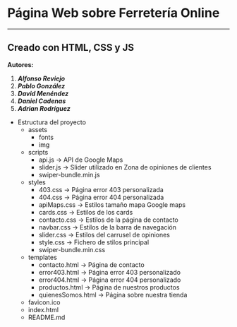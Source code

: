 # Página Web sobre Ferretería Online
<hr>

## Creado con HTML, CSS y JS

**Autores:** 
1. ***Alfonso Reviejo*** 
2. ***Pablo González***
3. ***David Menéndez***
4. ***Daniel Cadenas***
5. ***Adrian Rodríguez***

* Estructura del proyecto
    + assets
        - fonts
        - img
    + scripts
        - api.js -> API de Google Maps
        - slider.js -> Slider utilizado en Zona de opiniones de clientes
        - swiper-bundle.min.js
    + styles
        - 403.css -> Página error 403 personalizada
        - 404.css -> Página error 404 personalizada
        - apiMaps.css -> Estilos tamaño mapa Google maps
        - cards.css -> Estilos de los cards 
        - contacto.css -> Estilos de la página de contacto
        - navbar.css -> Estilos de la barra de navegación
        - slider.css -> Estilos del carrusel de opiniones
        - style.css -> Fichero de stilos principal
        - swiper-bundle.min.css
    + templates
        - contacto.html -> Página de contacto
        - error403.html -> Página error 403 personalizado
        - error404.html -> Página error 404 personalizado
        - productos.html -> Página de nuestros productos
        - quienesSomos.html -> Página sobre nuestra tienda
    + favicon.ico
    + index.html
    + README.md